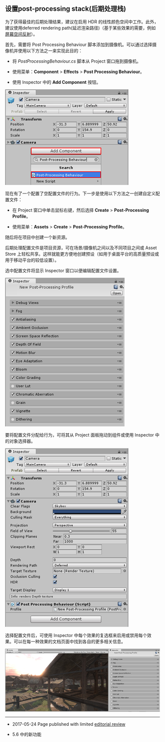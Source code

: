 ## 设置post-processing stack(后期处理栈)

为了获得最佳的后期处理结果，建议在启用 HDR 的线性颜色空间中工作。此外，建议使用deferred rendering path(延迟渲染路径)（基于某些效果的需要，例如[屏幕空间反射](PostProcessing-ScreenSpaceReflection.html)）。

首先，需要将 Post Processing Behaviour 脚本添加到摄像机。可以通过选择摄像机并使用以下方法之一来实现此目的：

* 将 _PostProcessingBehaviour.cs_ 脚本从 Project 窗口拖到摄像机。

* 使用菜单：__Component__ > __Effects__ > __Post Processing Behaviour__。

* 使用 Inspector 中的 __Add Component__ 按钮。

![添加 Post-Processing Behaviour 脚本](../uploads/Main/PostProcessing-Stack-SetUp-0.png)

现在有了一个配置了空配置文件的行为。下一步是使用以下方法之一创建自定义配置文件：

* 在 Project 窗口中单击鼠标右键，然后选择 __Create__ > __Post-Processing Profile__。

* 使用菜单：__Assets__ > __Create__ > __Post-Processing Profile__。

随后将在项目中创建一个新资源。

后期处理配置文件是项目资源，可在场景/摄像机之间以及不同项目之间或 Asset Store 上轻松共享。这样就能更方便地创建预设（如用于桌面平台的高质量预设或用于移动平台的较低设置）。

选中配置文件将显示 Inspector 窗口以便编辑配置文件设置。

![新创建的后期处理配置文件](../uploads/Main/PostProcessing-Stack-SetUp-1.png)

要将配置文件分配给行为，可将其从 Project 面板拖动到组件或使用 Inspector 中的对象选择器。

![已将后期处理配置文件分配给行为脚本](../uploads/Main/PostProcessing-Stack-SetUp-2.png)

选择配置文件后，可使用 Inspector 中每个效果的复选框来启用或禁用每个效果。可以在每一种效果的文档页面中找到各自的更多相关信息。

![启用泛光 (Bloom) 效果](../uploads/Main/PostProcessing-Stack-SetUp-3.jpg)

---

* <span class="page-edit"> 2017-05-24  Page published with limited [editorial review](DocumentationEditorialReview.html)
</span>

* <span class="page-history">5.6 中的新功能</span>
